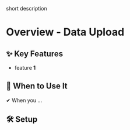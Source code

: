short description

# Overview - Data Upload

## ✨ Key Features

- feature **1**

## 📌 When to Use It

✔ When you ...

## 🛠️ Setup
